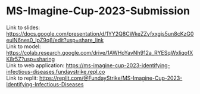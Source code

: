 # MS-Imagine-Cup-2023-Submission

Link to slides: https://docs.google.com/presentation/d/1YY2Q8CWkeZZvfxxgjs5un8cKzG0eulN6nes0_IpZ9q8/edit?usp=share_link <br>
Link to model: https://colab.research.google.com/drive/1AWHoYavNh912a_RYESqWxliqofXK8r5Z?usp=sharing <br>
Link to web application: https://ms-imagine-cup-2023-identifying-infectious-diseases.fundaystrike.repl.co <br>
Link to replit: https://replit.com/@FundayStrike/MS-Imagine-Cup-2023-Identifying-Infectious-Diseases
